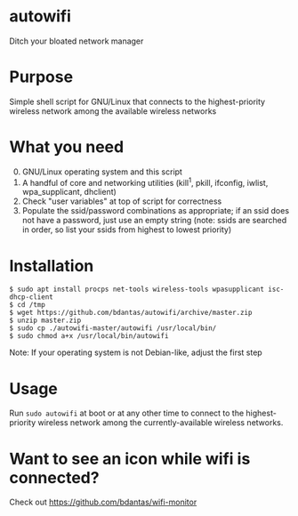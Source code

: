 # autowifi
Ditch your bloated network manager

# Purpose
Simple shell script for GNU/Linux that connects to the highest-priority wireless network among the available wireless networks

# What you need
0. GNU/Linux operating system and this script
1. A handful of core and networking utilities (kill<sup>1</sup>, pkill, ifconfig, iwlist, wpa_supplicant, dhclient)
2. Check "user variables" at top of script for correctness
3. Populate the ssid/password combinations as appropriate; if an ssid does not have a password, just use an empty string (note: ssids are searched in order, so list your ssids from highest to lowest priority)

# Installation
```
$ sudo apt install procps net-tools wireless-tools wpasupplicant isc-dhcp-client
$ cd /tmp
$ wget https://github.com/bdantas/autowifi/archive/master.zip
$ unzip master.zip
$ sudo cp ./autowifi-master/autowifi /usr/local/bin/
$ sudo chmod a+x /usr/local/bin/autowifi
```
Note: If your operating system is not Debian-like, adjust the first step

# Usage
Run `sudo autowifi` at boot or at any other time to connect to the highest-priority wireless network among the currently-available wireless networks.

# Want to see an icon while wifi is connected?
Check out https://github.com/bdantas/wifi-monitor
